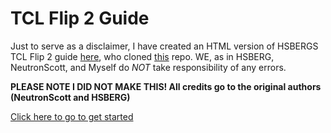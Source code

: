 # TCL Flip 2 Guide

Just to serve as a disclaimer, I have created an HTML version of HSBERGS TCL Flip 2 guide [here](https://github.com/HSBERG/TCL-FLIP-2-GUIDE), who cloned [this](https://github.com/neutronscott/flip2) repo. 
WE, as in HSBERG, NeutronScott, and Myself do _NOT_ take responsibility of any errors.

**PLEASE NOTE I DID NOT MAKE THIS! All credits go to the original authors (NeutronScott and HSBERG)**

[Click here to go to get started](/steps.md)

